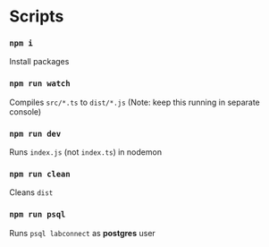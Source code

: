 # Scripts

### `npm i`
Install packages

### `npm run watch`
Compiles `src/*.ts` to `dist/*.js` (Note: keep this running in separate console)

### `npm run dev`
Runs `index.js` (not `index.ts`) in nodemon

### `npm run clean`
Cleans `dist`

### `npm run psql`
Runs `psql labconnect` as __postgres__ user